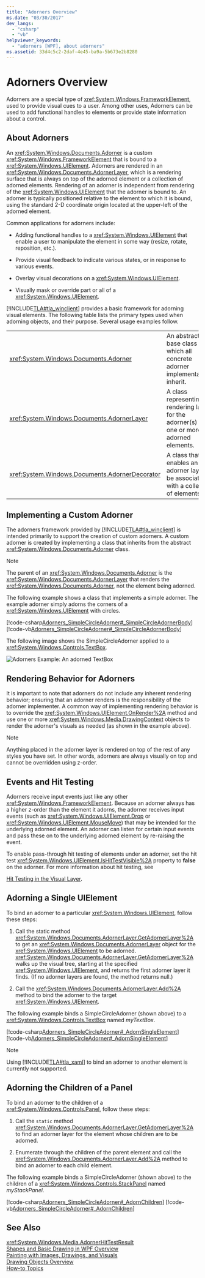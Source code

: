 ```yaml
---
title: "Adorners Overview"
ms.date: "03/30/2017"
dev_langs: 
  - "csharp"
  - "vb"
helpviewer_keywords: 
  - "adorners [WPF], about adorners"
ms.assetid: 33d4c5c2-2daf-4e45-ba9a-5b673e2b8280
---
```

# Adorners Overview
Adorners are a special type of <xref:System.Windows.FrameworkElement>, used to provide visual cues to a user. Among other uses, Adorners can be used to add functional handles to elements or provide state information about a control.  
  
  
  
<a name="about_Adorners"></a>   
## About Adorners  
 An <xref:System.Windows.Documents.Adorner> is a custom <xref:System.Windows.FrameworkElement> that is bound to a <xref:System.Windows.UIElement>. Adorners are rendered in an <xref:System.Windows.Documents.AdornerLayer>, which is a rendering surface that is always on top of the adorned element or a collection of adorned elements. Rendering of an adorner is independent from rendering of the <xref:System.Windows.UIElement> that the adorner is bound to. An adorner is typically positioned relative to the element to which it is bound, using the standard 2-D coordinate origin located at the upper-left of the adorned element.  
  
 Common applications for adorners include:  
  
-   Adding functional handles to a <xref:System.Windows.UIElement> that enable a user to manipulate the element in some way (resize, rotate, reposition, etc.).  
  
-   Provide visual feedback to indicate various states, or in response to various events.  
  
-   Overlay visual decorations on a <xref:System.Windows.UIElement>.  
  
-   Visually mask or override part or all of a <xref:System.Windows.UIElement>.  
  
 [!INCLUDE[TLA#tla_winclient](../../../../includes/tlasharptla-winclient-md.md)] provides a basic framework for adorning visual elements. The following table lists the primary types used when adorning objects, and their purpose. Several usage examples follow.  
  
|||  
|-|-|  
|<xref:System.Windows.Documents.Adorner>|An abstract base class from which all concrete adorner implementations inherit.|  
|<xref:System.Windows.Documents.AdornerLayer>|A class representing a rendering layer for the adorner(s) of one or more adorned elements.|  
|<xref:System.Windows.Documents.AdornerDecorator>|A class that enables an adorner layer to be associated with a collection of elements.|  
  
<a name="implement_custom_Adorner"></a>   
## Implementing a Custom Adorner  
 The adorners framework provided by [!INCLUDE[TLA#tla_winclient](../../../../includes/tlasharptla-winclient-md.md)] is intended primarily to support the creation of custom adorners. A custom adorner is created by implementing a class that inherits from the abstract <xref:System.Windows.Documents.Adorner> class.  
  
> [!NOTE]
>  The parent of an <xref:System.Windows.Documents.Adorner> is the <xref:System.Windows.Documents.AdornerLayer> that renders the <xref:System.Windows.Documents.Adorner>, not the element being adorned.  
  
 The following example shows a class that implements a simple adorner. The example adorner simply adorns the corners of a <xref:System.Windows.UIElement> with circles.  
  
 [!code-csharp[Adorners_SimpleCircleAdorner#_SimpleCircleAdornerBody](../../../../samples/snippets/csharp/VS_Snippets_Wpf/Adorners_SimpleCircleAdorner/CSharp/Window1.xaml.cs#_simplecircleadornerbody)]
 [!code-vb[Adorners_SimpleCircleAdorner#_SimpleCircleAdornerBody](../../../../samples/snippets/visualbasic/VS_Snippets_Wpf/Adorners_SimpleCircleAdorner/VisualBasic/Window1.xaml.vb#_simplecircleadornerbody)]  
  
 The following image shows the SimpleCircleAdorner applied to a <xref:System.Windows.Controls.TextBox>.  
  
 ![Adorners Example: An adorned TextBox](../../../../docs/framework/wpf/controls/media/adornedtextbox.png "AdornedTextBox")  
  
<a name="rendering_behavior_for_Adorners"></a>   
## Rendering Behavior for Adorners  
 It is important to note that adorners do not include any inherent rendering behavior; ensuring that an adorner renders is the responsibility of the adorner implementer.   A common way of implementing rendering behavior is to override the <xref:System.Windows.UIElement.OnRender%2A> method and use one or more <xref:System.Windows.Media.DrawingContext> objects to render the adorner's visuals as needed (as shown in the example above).  
  
> [!NOTE]
>  Anything placed in the adorner layer is rendered on top of the rest of any styles you have set. In other words, adorners are always visually on top and cannot be overridden using z-order.  
  
<a name="adorner_events_hittest"></a>   
## Events and Hit Testing  
 Adorners receive input events just like any other <xref:System.Windows.FrameworkElement>.  Because an adorner always has a higher z-order than the element it adorns, the adorner receives input events (such as <xref:System.Windows.UIElement.Drop> or <xref:System.Windows.UIElement.MouseMove>) that may be intended for the underlying adorned element.  An adorner can listen for certain input events and pass these on to the underlying adorned element by re-raising the event.  
  
 To enable pass-through hit testing of elements under an adorner, set the hit test <xref:System.Windows.UIElement.IsHitTestVisible%2A> property to **false** on the adorner.  For more information about hit testing, see  
  
 [Hit Testing in the Visual Layer](../../../../docs/framework/wpf/graphics-multimedia/hit-testing-in-the-visual-layer.md).  
  
<a name="adorn_single_element"></a>   
## Adorning a Single UIElement  
 To bind an adorner to a particular <xref:System.Windows.UIElement>, follow these steps:  
  
1.  Call the static method <xref:System.Windows.Documents.AdornerLayer.GetAdornerLayer%2A> to get an <xref:System.Windows.Documents.AdornerLayer> object for the <xref:System.Windows.UIElement> to be adorned. <xref:System.Windows.Documents.AdornerLayer.GetAdornerLayer%2A> walks up the visual tree, starting at the specified <xref:System.Windows.UIElement>, and returns the first adorner layer it finds. (If no adorner layers are found, the method returns null.)  
  
2.  Call the <xref:System.Windows.Documents.AdornerLayer.Add%2A> method to bind the adorner to the target <xref:System.Windows.UIElement>.  
  
 The following example binds a SimpleCircleAdorner (shown above) to a <xref:System.Windows.Controls.TextBox> named *myTextBox*.  
  
 [!code-csharp[Adorners_SimpleCircleAdorner#_AdornSingleElement](../../../../samples/snippets/csharp/VS_Snippets_Wpf/Adorners_SimpleCircleAdorner/CSharp/Window1.xaml.cs#_adornsingleelement)]
 [!code-vb[Adorners_SimpleCircleAdorner#_AdornSingleElement](../../../../samples/snippets/visualbasic/VS_Snippets_Wpf/Adorners_SimpleCircleAdorner/VisualBasic/Window1.xaml.vb#_adornsingleelement)]  
  
> [!NOTE]
>  Using [!INCLUDE[TLA#tla_xaml](../../../../includes/tlasharptla-xaml-md.md)] to bind an adorner to another element is currently not supported.  
  
<a name="adorn_children_panel"></a>   
## Adorning the Children of a Panel  
 To bind an adorner to the children of a <xref:System.Windows.Controls.Panel>, follow these steps:  
  
1.  Call the `static` method <xref:System.Windows.Documents.AdornerLayer.GetAdornerLayer%2A> to find an adorner layer for the element whose children are to be adorned.  
  
2.  Enumerate through the children of the parent element and call the <xref:System.Windows.Documents.AdornerLayer.Add%2A> method to bind an adorner to each child element.  
  
 The following example binds a SimpleCircleAdorner (shown above) to the children of a <xref:System.Windows.Controls.StackPanel> named *myStackPanel*.  
  
 [!code-csharp[Adorners_SimpleCircleAdorner#_AdornChildren](../../../../samples/snippets/csharp/VS_Snippets_Wpf/Adorners_SimpleCircleAdorner/CSharp/Window1.xaml.cs#_adornchildren)]
 [!code-vb[Adorners_SimpleCircleAdorner#_AdornChildren](../../../../samples/snippets/visualbasic/VS_Snippets_Wpf/Adorners_SimpleCircleAdorner/VisualBasic/Window1.xaml.vb#_adornchildren)]  
  
## See Also  
 <xref:System.Windows.Media.AdornerHitTestResult>  
 [Shapes and Basic Drawing in WPF Overview](../../../../docs/framework/wpf/graphics-multimedia/shapes-and-basic-drawing-in-wpf-overview.md)  
 [Painting with Images, Drawings, and Visuals](../../../../docs/framework/wpf/graphics-multimedia/painting-with-images-drawings-and-visuals.md)  
 [Drawing Objects Overview](../../../../docs/framework/wpf/graphics-multimedia/drawing-objects-overview.md)  
 [How-to Topics](../../../../docs/framework/wpf/controls/adorners-how-to-topics.md)
